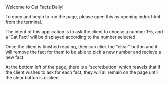 Welcome to Cat Factz Daily!

To open and begin to run the page, please open this by opening index.html from the terminal. 

The intent of this application is to ask the client to choose a number 1-5, and a 'Cat Fact' will be displayed according to the number selected. 

Once the client is finished reading, they can click the "clear" button and it will remove the fact for them to be able to pick a new number and recieve a new fact. 

At the bottom left of the page, there is a 'secretbutton' which reavels that if the client wishes to ask for each fact, they will all remain on the page until the clear button is clicked.